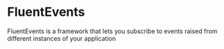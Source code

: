 # FluentEvents
FluentEvents is a framework that lets you subscribe to events raised from different instances of your application
